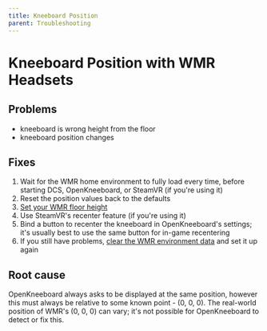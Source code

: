 ```yaml
---
title: Kneeboard Position
parent: Troubleshooting
---
```


# Kneeboard Position with WMR Headsets

## Problems

- kneeboard is wrong height from the floor
- kneeboard position changes

## Fixes

1. Wait for the WMR home environment to fully load every time, before starting DCS, OpenKneeboard, or SteamVR (if you're using it)
2. Reset the position values back to the defaults
3. [Set your WMR floor height](https://www.windowscentral.com/how-fix-floor-height-windows-mixed-reality)
4. Use SteamVR's recenter feature (if you're using it)
5. Bind a button to recenter the kneeboard in OpenKneeboard's settings; it's usually best to use the same button for in-game recentering
6. If you still have problems, [clear the WMR environment data](https://docs.microsoft.com/en-us/windows/mixed-reality/enthusiast-guide/tracking-system#how-do-i-clear-tracking-and-environment-data) and set it up again

## Root cause

OpenKneeboard always asks to be displayed at the same position, however this must always be relative to some known point - (0, 0, 0). The real-world position of WMR's
(0, 0, 0) can vary; it's not possible for OpenKneeboard to detect or fix this.
